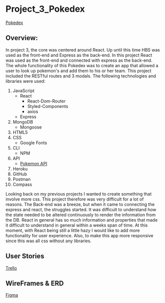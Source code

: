 # Project_3_Pokedex

[Pokedex](https://project3-pokedex.herokuapp.com/)

## Overview:
In project 3, the core was centered around React. Up until this time HBS was used as the front-end and Express as the back-end. In this project React was used as the front-end and connected with express as the back-end. The whole functionality of this Pokedex was to create an app that allowed a user to look up pokemon's and add them to his or her team. This project included the RESTful routes and 3 modals. The following technologies and libraries were used:

1. JavaScript
   - React
     - React-Dom-Router
     - Styled-Components
     - axios
   - Express
2. MongoDB
   - Mongoose
2. HTML5
3. CSS
   - Google Fonts
4. CLI
   - NPM
5. API
   - [Pokemon API](https://pokeapi.co/)
6. Heroku
7. GitHub
8. Postman
9. Compass

Looking back on my previous projects I wanted to create something that involve more css. This project therefore was very difficult for a lot of reasons. The Back-end was a breeze, but when it came to connecting the express and react, the struggles started. It was difficult to understand how the state needed to be altered continuously to render the information from the DB. React in general has so much information and properties that made it difficult to understand in general within a weeks span of time. At this moment, with React being still a little hazy I would like to add more functionality for user experience. Also, to make this app more responsive since this was all css without any libraries.

## User Stories
[Trello](https://trello.com/b/aIhXc6hQ/pokemon)

## WireFrames & ERD
[Figma](https://www.figma.com/file/FBzFRE3XFyfoQDwtWB3KYiTu/Project-3-Pokedex?node-id=7%3A21)
